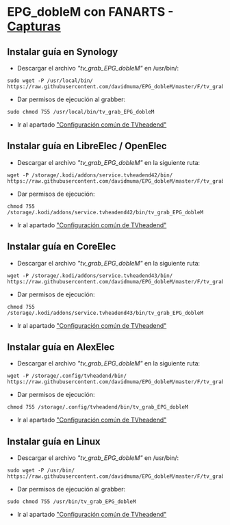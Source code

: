 # EPG_dobleM con FANARTS - <a href="https://github.com/davidmuma/EPG_dobleM/blob/master/Varios/capturastvhF.md">Capturas</a>

## <b>Instalar guía en Synology </B>
- Descargar el archivo <i>"tv_grab_EPG_dobleM"</i> en /usr/bin/:
```
sudo wget -P /usr/local/bin/ https://raw.githubusercontent.com/davidmuma/EPG_dobleM/master/F/tv_grab_EPG_dobleM
```
- Dar permisos de ejecución al grabber:
```
sudo chmod 755 /usr/local/bin/tv_grab_EPG_dobleM
```
- Ir al apartado <a href="https://github.com/davidmuma/EPG_dobleM/blob/master/Varios/TVHconfig.md">"Configuración común de TVheadend"</a>

## <b>Instalar guía en LibreElec / OpenElec</B>
- Descargar el archivo <i>"tv_grab_EPG_dobleM"</i> en la siguiente ruta: 
```
wget -P /storage/.kodi/addons/service.tvheadend42/bin/ https://raw.githubusercontent.com/davidmuma/EPG_dobleM/master/F/tv_grab_EPG_dobleM
```
- Dar permisos de ejecución:
```
chmod 755 /storage/.kodi/addons/service.tvheadend42/bin/tv_grab_EPG_dobleM
```
- Ir al apartado <a href="https://github.com/davidmuma/EPG_dobleM/blob/master/Varios/TVHconfig.md">"Configuración común de TVheadend"</a>

## <b>Instalar guía en CoreElec</B>
- Descargar el archivo <i>"tv_grab_EPG_dobleM"</i> en la siguiente ruta: 
```
wget -P /storage/.kodi/addons/service.tvheadend43/bin/ https://raw.githubusercontent.com/davidmuma/EPG_dobleM/master/F/tv_grab_EPG_dobleM
```
- Dar permisos de ejecución:
```
chmod 755 /storage/.kodi/addons/service.tvheadend43/bin/tv_grab_EPG_dobleM
```
- Ir al apartado <a href="https://github.com/davidmuma/EPG_dobleM/blob/master/Varios/TVHconfig.md">"Configuración común de TVheadend"</a>

## <b>Instalar guía en AlexElec</B>
- Descargar el archivo <i>"tv_grab_EPG_dobleM"</i> en la siguiente ruta: 
```
wget -P /storage/.config/tvheadend/bin/ https://raw.githubusercontent.com/davidmuma/EPG_dobleM/master/F/tv_grab_EPG_dobleM
```
- Dar permisos de ejecución:
```
chmod 755 /storage/.config/tvheadend/bin/tv_grab_EPG_dobleM
```
- Ir al apartado <a href="https://github.com/davidmuma/EPG_dobleM/blob/master/Varios/TVHconfig.md">"Configuración común de TVheadend"</a>

## <b>Instalar guía en Linux </B>
- Descargar el archivo <i>"tv_grab_EPG_dobleM"</i> en /usr/bin/:
```
sudo wget -P /usr/bin/ https://raw.githubusercontent.com/davidmuma/EPG_dobleM/master/F/tv_grab_EPG_dobleM
```
- Dar permisos de ejecución al grabber:
```
sudo chmod 755 /usr/bin/tv_grab_EPG_dobleM
```
- Ir al apartado <a href="https://github.com/davidmuma/EPG_dobleM/blob/master/Varios/TVHconfig.md">"Configuración común de TVheadend"</a>
